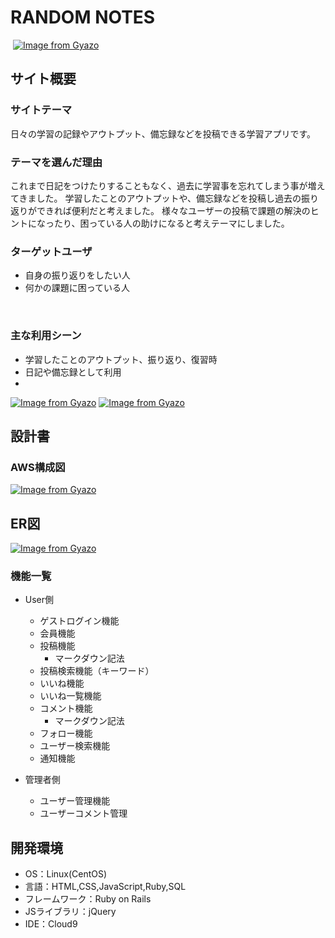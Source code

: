 # RANDOM NOTES
​
[![Image from Gyazo](https://i.gyazo.com/c00ee939f5571f4f3ccf6169d61dea92.png)](https://gyazo.com/c00ee939f5571f4f3ccf6169d61dea92)
## サイト概要
### サイトテーマ
日々の学習の記録やアウトプット、備忘録などを投稿できる学習アプリです。   

### テーマを選んだ理由
これまで日記をつけたりすることもなく、過去に学習事を忘れてしまう事が増えてきました。
学習したことのアウトプットや、備忘録などを投稿し過去の振り返りができれば便利だと考えました。
様々なユーザーの投稿で課題の解決のヒントになったり、困っている人の助けになると考えテーマにしました。
​
### ターゲットユーザ
- 自身の振り返りをしたい人
- 何かの課題に困っている人

​
### 主な利用シーン
- 学習したことのアウトプット、振り返り、復習時
- 日記や備忘録として利用
- 

[![Image from Gyazo](https://i.gyazo.com/04bfed211eb1201d9cb96892ead9a86f.png)](https://gyazo.com/04bfed211eb1201d9cb96892ead9a86f)
[![Image from Gyazo](https://i.gyazo.com/6603084d922917e7befad677556e4341.png)](https://gyazo.com/6603084d922917e7befad677556e4341)
​
## 設計書

### AWS構成図

[![Image from Gyazo](https://i.gyazo.com/39c3e655bebf20c1d2de42ee78515d4e.png)](https://gyazo.com/39c3e655bebf20c1d2de42ee78515d4e)

## ER図

[![Image from Gyazo](https://i.gyazo.com/02bc4101c3ba74c04b93b76cccefb3ce.png)](https://gyazo.com/02bc4101c3ba74c04b93b76cccefb3ce)
​
### 機能一覧

- User側
　
    - ゲストログイン機能
    - 会員機能
    - 投稿機能
        - マークダウン記法
    - 投稿検索機能（キーワード）
    - いいね機能
    - いいね一覧機能
    - コメント機能
        - マークダウン記法
    - フォロー機能
    - ユーザー検索機能
    - 通知機能

- 管理者側
　　
    - ユーザー管理機能
    - ユーザーコメント管理

## 開発環境
- OS：Linux(CentOS)
- 言語：HTML,CSS,JavaScript,Ruby,SQL
- フレームワーク：Ruby on Rails
- JSライブラリ：jQuery
- IDE：Cloud9
​

